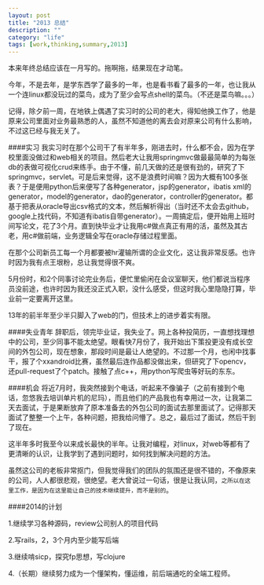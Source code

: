 ```yaml
---
layout: post
title: "2013 总结"
description: ""
category: "life"
tags: [work,thinking,summary,2013]
---
```

 

本来年终总结应该在一月写的。拖啊拖，结果现在才动笔。

今年，不是去年，是学东西学了最多的一年，也是看书看了最多的一年，也让我从一个连linux都没玩过的菜鸟，成为了至少会写点shell的菜鸟。（不还是菜鸟嘛。。。）


记得，除夕前一周，在地铁上偶遇了实习时的公司的老大，得知他换工作了，他是原来公司里面对业务最熟悉的人，虽然不知道他的离去会对原来公司有什么影响，不过这已经与我无关了。

####实习
我实习时在那个公司干了有半年多，刚进去时，什么都不会，因为在学校里面没做过和web相关的项目。然后老大让我用springmvc做最最简单的为每张db的表做可视化crud来练手。由于不懂，前几天做的还是很有劲的，研究了下springmvc，servlet。可是后来觉得，这不是浪费时间嘛？因为大概有100多张表？于是便用python后来便写了各种generator，jsp的generator，ibatis xml的generator，model的generator，dao的generator，controller的generator。都基于把表从oracle导出csv格式的文本，然后解析得出（当时还不太会去github，google上找代码，不知道有ibatis自带generator）。一周搞定后，便开始用上班时间写论文，花了3个月。直到快毕业才让我用c#做点真正有用的活，虽然及其古老，用c#做前端，业务逻辑全写在oracle存储过程里面。

在那个公司新员工每一个月都要被hr灌输所谓的企业文化，这让我非常反感。也许时因为我有点王垠粉，总让我觉得很不爽。

5月份时，和2个同事讨论完业务后，便忙里偷闲在会议室聊天，他们都说当程序员没前途，也许时因为我还没正式入职，没什么感受，但这时我心里隐隐打算，毕业前一定要离开这里。

13年的前半年至少半只脚入了web的门，但技术上的进步着实有限。

####失业青年
辞职后，领完毕业证，我失业了。网上各种投简历，一直想找理想中的公司，至少同事不能太绝望。眼看快7月份了，我开始出下策投更没有成长空间的外包公司，现在想象，那段时间是最让人绝望的。不过那一个月，也闲中找事干，报了个xxandroid比赛，虽然最后连作品都没做出来，但研究了下opencv，还pull-request了个patch。接触了点c++，用python写爬虫等好玩的东东。

####机会
将近7月时，我突然接到个电话，听起来不像骗子（之前有接到个电话，忽悠我去培训单片机的尼玛），而且他们的产品我也有幸用过一次，让我第二天去面试，于是果断放弃了原本准备去的外包公司的面试去那里面试了。记得那天面试了整整一个上午，各种问题，把我给问懵了。总之，最后过了面试，然后干到了现在。

这半年多时我至今以来成长最快的半年。让我对编程，对linux，对web等都有了更清晰的认识，让我学到了遇到问题时，如何找到解决问题的方法。

虽然这公司的老板非常抠门，但我觉得我们的团队的氛围还是很不错的，不像原来的公司，人人都很悲观，很绝望。老大曾说过一句话，很是让我认同，`之所以在这里工作，是因为在这里能让自己的技术继续提升，而不是别的`。

####2014的计划

1.继续学习各种源码，review公司别人的项目代码

2.写rails，2，3个月内至少能写后端

3.继续啃sicp，探究fp思想，写clojure

4.（长期）继续努力成为一个懂架构，懂运维，前后端通吃的全端工程师。
